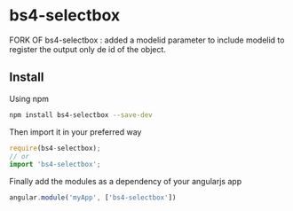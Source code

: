 # bs4-selectbox

FORK OF bs4-selectbox : added a modelid parameter to include modelid to register the output only de id of the object.



## Install

Using npm

```bash
npm install bs4-selectbox --save-dev
```

Then import it in your preferred way

```javascript
require(bs4-selectbox);
// or
import 'bs4-selectbox';
```

Finally add the modules as a dependency of your angularjs app

```javascript
angular.module('myApp', ['bs4-selectbox'])
```

